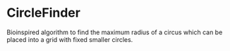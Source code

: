 # CircleFinder
Bioinspired algorithm to find the maximum radius of a circus which can be placed into a grid with fixed smaller circles.
